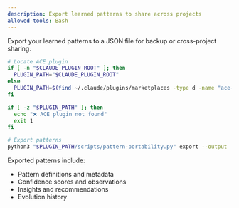 ```yaml
---
description: Export learned patterns to share across projects
allowed-tools: Bash
---
```


Export your learned patterns to a JSON file for backup or cross-project sharing.

```bash
# Locate ACE plugin
if [ -n "$CLAUDE_PLUGIN_ROOT" ]; then
  PLUGIN_PATH="$CLAUDE_PLUGIN_ROOT"
else
  PLUGIN_PATH=$(find ~/.claude/plugins/marketplaces -type d -name "ace-orchestration" 2>/dev/null | head -1)
fi

if [ -z "$PLUGIN_PATH" ]; then
  echo "❌ ACE plugin not found"
  exit 1
fi

# Export patterns
python3 "$PLUGIN_PATH/scripts/pattern-portability.py" export --output ./my-patterns.json
```

Exported patterns include:
- Pattern definitions and metadata
- Confidence scores and observations
- Insights and recommendations
- Evolution history
